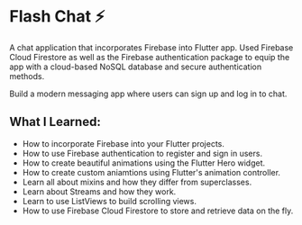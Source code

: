 # Flash Chat ⚡️

A chat application that incorporates Firebase into Flutter app. Used Firebase Cloud Firestore as well as the Firebase authentication package to equip the app with a cloud-based NoSQL database and secure authentication methods.

Build a modern messaging app where users can sign up and log in to chat.

## What I Learned:

- How to incorporate Firebase into your Flutter projects.
- How to use Firebase authentication to register and sign in users.
- How to create beautiful animations using the Flutter Hero widget.
- How to create custom aniamtions using Flutter's animation controller.
- Learn all about mixins and how they differ from superclasses.
- Learn about Streams and how they work.
- Learn to use ListViews to build scrolling views.
- How to use Firebase Cloud Firestore to store and retrieve data on the fly.
